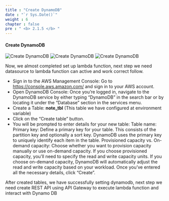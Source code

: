```yaml
---
title : "Create DynamoDB"
date : "`r Sys.Date()`"
weight : 6
chapter : false
pre : " <b> 2.1.5 </b> "
---
```



#### Create DynamoDB
![Create DynamoDB](/aws-stutdy-group-workshop/images/2/CreateLambda10.jpeg?featherlight=false&width=50pc)
![Create DynamoDB](/aws-stutdy-group-workshop/images/2/CreateLambda11.jpeg?featherlight=false&width=50pc)
![Create DynamoDB](/aws-stutdy-group-workshop/images/2/CreateLambda12.jpeg?featherlight=false&width=50pc)

Now, we almost completed set up lambda function, next step we need datasource to lambda function can active and work correct follow.

+ Sign in to the AWS Management Console: Go to https://console.aws.amazon.com/ and sign in to your AWS account.
+ Open DynamoDB Console: Once you’re logged in, navigate to the DynamoDB service by either typing “DynamoDB” in the search bar or by locating it under the “Database” section in the services menu.
+ Create a Table: **note_tbl** (This table we have configured at environment variable)
+ Click on the “Create table” button.
+ You will be prompted to enter details for your new table:
Table name:
Primary key: Define a primary key for your table. This consists of the partition key and optionally a sort key. DynamoDB uses the primary key to uniquely identify each item in the table.
Provisioned capacity vs. On-demand capacity: Choose whether you want to provision capacity manually or use on-demand capacity.
If you choose provisioned capacity, you’ll need to specify the read and write capacity units.
If you choose on-demand capacity, DynamoDB will automatically adjust the read and write capacity based on your workload.
Once you’ve entered all the necessary details, click “Create”.

After created tables, we have successfully setting dynamodb, next step we need create REST API using API Gateway to execute lambda function and interact with Dynamo DB